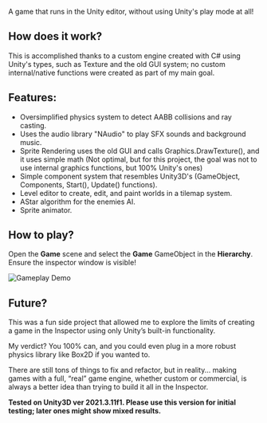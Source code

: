 A game that runs in the Unity editor, without using Unity's play mode at all!

## How does it work?
This is accomplished thanks to a custom engine created with C# using Unity's types, such as Texture and the old GUI system; no custom internal/native functions were created as part of my main goal.

## Features:
- Oversimplified physics system to detect AABB collisions and ray casting.
- Uses the audio library "NAudio" to play SFX sounds and background music.
- Sprite Rendering uses the old GUI and calls Graphics.DrawTexture(), and it uses simple math (Not optimal, but for this project, the goal was not to use internal graphics functions, but 100% Unity's ones)
- Simple component system that resembles Unity3D's (GameObject, Components, Start(), Update() functions).
- Level editor to create, edit, and paint worlds in a tilemap system.
- AStar algorithm for the enemies AI.
- Sprite animator.

## How to play?
Open the **Game** scene and select the **Game** GameObject in the **Hierarchy**. Ensure the inspector window is visible!

![Gameplay Demo](gamepreview.gif)

## Future?
This was a fun side project that allowed me to explore the limits of creating a game in the Inspector using only Unity’s built-in functionality.

My verdict? You 100% can, and you could even plug in a more robust physics library like Box2D if you wanted to.

There are still tons of things to fix and refactor, but in reality... making games with a full, “real” game engine, whether custom or commercial, is always a better idea than trying to build it all in the Inspector.

**Tested on Unity3D ver **2021.3.11f1**. Please use this version for initial testing; later ones might show mixed results.**
